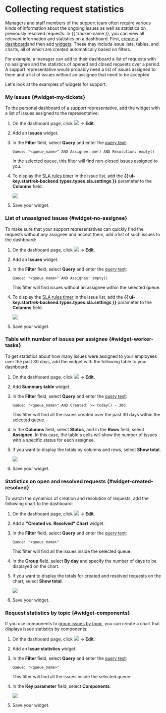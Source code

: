 # Collecting request statistics

Managers and staff members of the support team often require various kinds of information about the ongoing issues as well as statistics on previously resolved requests. In {{ tracker-name }}, you can view all relevant information and statistics on a dashboard. First, [create a dashboard](user/create-dashboard.md#section_cv2_ck3_pz)and then add [widgets](user/widgets.md#section_ll1_zdp_pz). These may include issue lists, tables, and charts, all of which are created automatically based on filters.

For example, a manager can add to their dashboard a list of requests with no assignee and the statistics of opened and closed requests over a period. A support representative would probably need a list of issues assigned to them and a list of issues without an assignee that need to be accepted.

Let's look at the examples of widgets for support:

### My issues {#widget-my-tickets}

To the personal dashboard of a support representative, add the widget with a list of issues assigned to the representative:

1. On the dashboard page, click ![](../_assets/tracker/icon-settings.png) → **Edit**.

1. Add an **Issues** widget.

1. In the **Filter** field, select **Query** and enter the [query text](user/query-filter.md#query-format):

   ```
   Queue: "<queue_name>" AND Assignee: me() AND Resolution: empty()
   ```

   In the selected queue, this filter will find non-closed issues assigned to you.

1. To display the [SLA rules timer](#sla) in the issue list, add the **{{ ui-key.startrek-backend.types.types.sla.settings }}** parameter to the **Columns** field.

   ![](../_assets/tracker/support-widget-my-tickets.png)

1. Save your widget.

### List of unassigned issues {#widget-no-assignee}

To make sure that your support representatives can quickly find the requests without any assignee and accept them, add a list of such issues to the dashboard:

1. On the dashboard page, click ![](../_assets/tracker/icon-settings.png) → **Edit**.

1. Add an **Issues** widget.

1. In the **Filter** field, select **Query** and enter the [query text](user/query-filter.md#query-format):

   ```
   Queue: "<queue_name>" AND Assignee: empty()
   ```

   This filter will find issues without an assignee within the selected queue.

1. To display the [SLA rules timer](#sla) in the issue list, add the **{{ ui-key.startrek-backend.types.types.sla.settings }}** parameter to the **Columns** field.

   ![](../_assets/tracker/support-widget-no-assignee.png)

1. Save your widget.

### Table with number of issues per assignee {#widget-worker-tasks}

To get statistics about how many issues were assigned to your employees over the past 30 days, add the widget with the following table to your dashboard:

1. On the dashboard page, click ![](../_assets/tracker/icon-settings.png) → **Edit**.

1. Add **Summary table** widget.

1. In the **Filter** field, select **Query** and enter the [query text](user/query-filter.md#query-format):

   ```
   Queue: "<queue_name>" AND Created: >= today() - 30d
   ```

   This filter will find all the issues created over the past 30 days within the selected queue.

1. In the **Columns** field, select **Status**, and in the **Rows** field, select **Assignee**. In this case, the table's cells will show the number of issues with a specific status for each assignee.

1. If you want to display the totals by columns and rows, select **Show total**.

   ![](../_assets/tracker/support-widget-worker-tasks.png)

1. Save your widget.

### Statistics on open and resolved requests {#widget-created-resolved}

To watch the dynamics of creation and resolution of requests, add the following chart to the dashboard:

1. On the dashboard page, click ![](../_assets/tracker/icon-settings.png) → **Edit**.

1. Add a **"Created vs. Resolved" Chart** widget.

1. In the **Filter** field, select **Query** and enter the [query text](user/query-filter.md#query-format):

   ```
   Queue: "<queue_name>"
   ```

   This filter will find all the issues inside the selected queue.

1. In the **Group** field, select **By day** and specify the number of days to be displayed on the chart.

1. If you want to display the totals for created and resolved requests on the chart, select **Show total**.

   ![](../_assets/tracker/support-widget-created-resolved.png)

1. Save your widget.

### Request statistics by topic {#widget-components}

If you use components to [group issues by topic](#group), you can create a chart that displays issue statistics by components:

1. On the dashboard page, click ![](../_assets/tracker/icon-settings.png) → **Edit**.

1. Add an **Issue statistics** widget.

1. In the **Filter** field, select **Query** and enter the [query text](user/query-filter.md#query-format):

   ```
   Queue: "<queue_name>"
   ```

   This filter will find all the issues inside the selected queue.

1. In the **Key parameter** field, select **Components**.

   ![](../_assets/tracker/support-widget-components.png)

1. Save your widget.